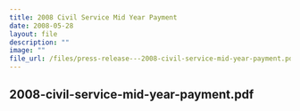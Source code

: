 ```yaml
---
title: 2008 Civil Service Mid Year Payment
date: 2008-05-28
layout: file
description: ""
image: ""
file_url: /files/press-release---2008-civil-service-mid-year-payment.pdf
---
```

2008-civil-service-mid-year-payment.pdf
---